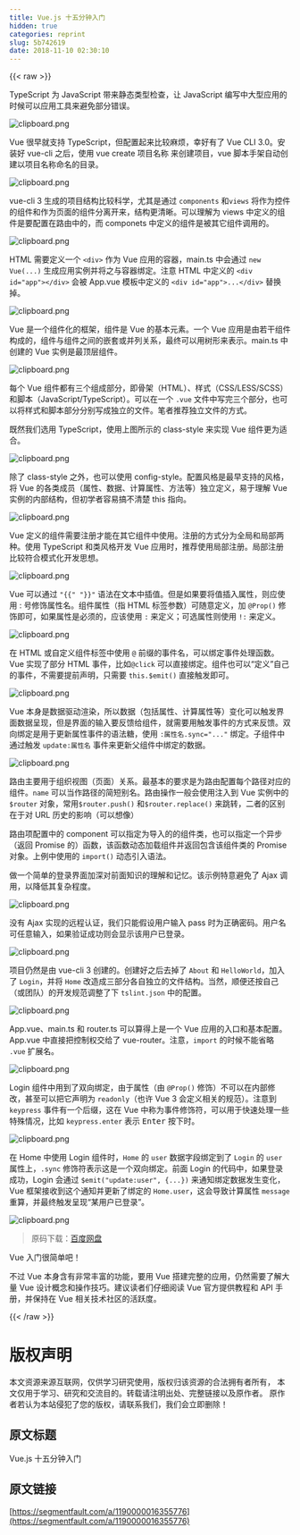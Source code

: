 ```yaml
---
title: Vue.js 十五分钟入门
hidden: true
categories: reprint
slug: 5b742619
date: 2018-11-10 02:30:10
---
```


{{< raw >}}
<p>TypeScript &#x4E3A; JavaScript &#x5E26;&#x6765;&#x9759;&#x6001;&#x7C7B;&#x578B;&#x68C0;&#x67E5;&#xFF0C;&#x8BA9; JavaScript &#x7F16;&#x5199;&#x4E2D;&#x5927;&#x578B;&#x5E94;&#x7528;&#x7684;&#x65F6;&#x5019;&#x53EF;&#x4EE5;&#x5E94;&#x7528;&#x5DE5;&#x5177;&#x6765;&#x907F;&#x514D;&#x90E8;&#x5206;&#x9519;&#x8BEF;&#x3002;</p><p><span class="img-wrap"><img data-src="/img/bVbgTr1?w=1920&amp;h=1080" src="https://static.alili.tech/img/bVbgTr1?w=1920&amp;h=1080" alt="clipboard.png" title="clipboard.png" style="cursor:pointer;display:inline"></span></p><p>Vue &#x5F88;&#x65E9;&#x5C31;&#x652F;&#x6301; TypeScript&#xFF0C;&#x4F46;&#x914D;&#x7F6E;&#x8D77;&#x6765;&#x6BD4;&#x8F83;&#x9EBB;&#x70E6;&#xFF0C;&#x5E78;&#x597D;&#x6709;&#x4E86; Vue CLI 3.0&#x3002;&#x5B89;&#x88C5;&#x597D; vue-cli &#x4E4B;&#x540E;&#xFF0C;&#x4F7F;&#x7528; vue create &#x9879;&#x76EE;&#x540D;&#x79F0; &#x6765;&#x521B;&#x5EFA;&#x9879;&#x76EE;&#xFF0C;vue &#x811A;&#x672C;&#x624B;&#x67B6;&#x81EA;&#x52A8;&#x521B;&#x5EFA;&#x4EE5;&#x9879;&#x76EE;&#x540D;&#x79F0;&#x547D;&#x540D;&#x7684;&#x76EE;&#x5F55;&#x3002;</p><p><span class="img-wrap"><img data-src="/img/bVbgTr3?w=1920&amp;h=1080" src="https://static.alili.tech/img/bVbgTr3?w=1920&amp;h=1080" alt="clipboard.png" title="clipboard.png" style="cursor:pointer;display:inline"></span></p><p>vue-cli 3 &#x751F;&#x6210;&#x7684;&#x9879;&#x76EE;&#x7ED3;&#x6784;&#x6BD4;&#x8F83;&#x79D1;&#x5B66;&#xFF0C;&#x5C24;&#x5176;&#x662F;&#x901A;&#x8FC7; <code>components</code> &#x548C;<code>views</code> &#x5C06;&#x4F5C;&#x4E3A;&#x63A7;&#x4EF6;&#x7684;&#x7EC4;&#x4EF6;&#x548C;&#x4F5C;&#x4E3A;&#x9875;&#x9762;&#x7684;&#x7EC4;&#x4EF6;&#x5206;&#x79BB;&#x5F00;&#x6765;&#xFF0C;&#x7ED3;&#x6784;&#x66F4;&#x6E05;&#x6670;&#x3002;&#x53EF;&#x4EE5;&#x7406;&#x89E3;&#x4E3A; views &#x4E2D;&#x5B9A;&#x4E49;&#x7684;&#x7EC4;&#x4EF6;&#x662F;&#x8981;&#x914D;&#x7F6E;&#x5728;&#x8DEF;&#x7531;&#x4E2D;&#x7684;&#xFF0C;&#x800C; componets &#x4E2D;&#x5B9A;&#x4E49;&#x7684;&#x7EC4;&#x4EF6;&#x662F;&#x88AB;&#x5176;&#x5B83;&#x7EC4;&#x4EF6;&#x8C03;&#x7528;&#x7684;&#x3002;</p><p><span class="img-wrap"><img data-src="/img/bVbgTse?w=1920&amp;h=1080" src="https://static.alili.tech/img/bVbgTse?w=1920&amp;h=1080" alt="clipboard.png" title="clipboard.png" style="cursor:pointer"></span></p><p>HTML &#x9700;&#x8981;&#x5B9A;&#x4E49;&#x4E00;&#x4E2A; <code>&lt;div&gt;</code> &#x4F5C;&#x4E3A; Vue &#x5E94;&#x7528;&#x7684;&#x5BB9;&#x5668;&#xFF0C;main.ts &#x4E2D;&#x4F1A;&#x901A;&#x8FC7; <code>new Vue(...)</code> &#x751F;&#x6210;&#x5E94;&#x7528;&#x5B9E;&#x4F8B;&#x5E76;&#x5C06;&#x4E4B;&#x4E0E;&#x5BB9;&#x5668;&#x7ED1;&#x5B9A;&#x3002;&#x6CE8;&#x610F; HTML &#x4E2D;&#x5B9A;&#x4E49;&#x7684; <code>&lt;div id=&quot;app&quot;&gt;&lt;/div&gt;</code> &#x4F1A;&#x88AB; App.vue &#x6A21;&#x677F;&#x4E2D;&#x5B9A;&#x4E49;&#x7684; <code>&lt;div id=&quot;app&quot;&gt;...&lt;/div&gt;</code> &#x66FF;&#x6362;&#x6389;&#x3002;</p><p><span class="img-wrap"><img data-src="/img/bVbgTso?w=1920&amp;h=1080" src="https://static.alili.tech/img/bVbgTso?w=1920&amp;h=1080" alt="clipboard.png" title="clipboard.png" style="cursor:pointer;display:inline"></span></p><p>Vue &#x662F;&#x4E00;&#x4E2A;&#x7EC4;&#x4EF6;&#x5316;&#x7684;&#x6846;&#x67B6;&#xFF0C;&#x7EC4;&#x4EF6;&#x662F; Vue &#x7684;&#x57FA;&#x672C;&#x5143;&#x7D20;&#x3002;&#x4E00;&#x4E2A; Vue &#x5E94;&#x7528;&#x662F;&#x7531;&#x82E5;&#x5E72;&#x7EC4;&#x4EF6;&#x6784;&#x6210;&#x7684;&#xFF0C;&#x7EC4;&#x4EF6;&#x4E0E;&#x7EC4;&#x4EF6;&#x4E4B;&#x95F4;&#x7684;&#x5D4C;&#x5957;&#x6216;&#x5E76;&#x5217;&#x5173;&#x7CFB;&#xFF0C;&#x6700;&#x7EC8;&#x53EF;&#x4EE5;&#x7528;&#x6811;&#x5F62;&#x6765;&#x8868;&#x793A;&#x3002;main.ts &#x4E2D;&#x521B;&#x5EFA;&#x7684; Vue &#x5B9E;&#x4F8B;&#x662F;&#x6700;&#x9876;&#x5C42;&#x7EC4;&#x4EF6;&#x3002;</p><p><span class="img-wrap"><img data-src="/img/bVbgTsu?w=1920&amp;h=1080" src="https://static.alili.tech/img/bVbgTsu?w=1920&amp;h=1080" alt="clipboard.png" title="clipboard.png" style="cursor:pointer;display:inline"></span></p><p>&#x6BCF;&#x4E2A; Vue &#x7EC4;&#x4EF6;&#x90FD;&#x6709;&#x4E09;&#x4E2A;&#x7EC4;&#x6210;&#x90E8;&#x5206;&#xFF0C;&#x5373;&#x9AA8;&#x67B6;&#xFF08;HTML&#xFF09;&#x3001;&#x6837;&#x5F0F;&#xFF08;CSS/LESS/SCSS&#xFF09;&#x548C;&#x811A;&#x672C;&#xFF08;JavaScript/TypeScript&#xFF09;&#x3002;&#x53EF;&#x4EE5;&#x5728;&#x4E00;&#x4E2A; <code>.vue</code> &#x6587;&#x4EF6;&#x4E2D;&#x5199;&#x5B8C;&#x4E09;&#x4E2A;&#x90E8;&#x5206;&#xFF0C;&#x4E5F;&#x53EF;&#x4EE5;&#x5C06;&#x6837;&#x5F0F;&#x548C;&#x811A;&#x672C;&#x90E8;&#x5206;&#x5206;&#x522B;&#x5199;&#x6210;&#x72EC;&#x7ACB;&#x7684;&#x6587;&#x4EF6;&#x3002;&#x7B14;&#x8005;&#x63A8;&#x8350;&#x72EC;&#x7ACB;&#x6587;&#x4EF6;&#x7684;&#x65B9;&#x5F0F;&#x3002;</p><p>&#x65E2;&#x7136;&#x6211;&#x4EEC;&#x9009;&#x7528; TypeScript&#xFF0C;&#x4F7F;&#x7528;&#x4E0A;&#x56FE;&#x6240;&#x793A;&#x7684; class-style &#x6765;&#x5B9E;&#x73B0; Vue &#x7EC4;&#x4EF6;&#x66F4;&#x4E3A;&#x9002;&#x5408;&#x3002;</p><p><span class="img-wrap"><img data-src="/img/bVbgTsI?w=1920&amp;h=1080" src="https://static.alili.tech/img/bVbgTsI?w=1920&amp;h=1080" alt="clipboard.png" title="clipboard.png" style="cursor:pointer;display:inline"></span></p><p>&#x9664;&#x4E86; class-style &#x4E4B;&#x5916;&#xFF0C;&#x4E5F;&#x53EF;&#x4EE5;&#x4F7F;&#x7528; config-style&#x3002;&#x914D;&#x7F6E;&#x98CE;&#x683C;&#x662F;&#x6700;&#x65E9;&#x652F;&#x6301;&#x7684;&#x98CE;&#x683C;&#xFF0C;&#x5C06; Vue &#x7684;&#x5404;&#x7C7B;&#x6210;&#x5458;&#xFF08;&#x5C5E;&#x6027;&#x3001;&#x6570;&#x636E;&#x3001;&#x8BA1;&#x7B97;&#x5C5E;&#x6027;&#x3001;&#x65B9;&#x6CD5;&#x7B49;&#xFF09;&#x72EC;&#x7ACB;&#x5B9A;&#x4E49;&#xFF0C;&#x6613;&#x4E8E;&#x7406;&#x89E3; Vue &#x5B9E;&#x4F8B;&#x7684;&#x5185;&#x90E8;&#x7ED3;&#x6784;&#xFF0C;&#x4F46;&#x521D;&#x5B66;&#x8005;&#x5BB9;&#x6613;&#x641E;&#x4E0D;&#x6E05;&#x695A; this &#x6307;&#x5411;&#x3002;</p><p><span class="img-wrap"><img data-src="/img/bVbgTsO?w=1920&amp;h=1080" src="https://static.alili.tech/img/bVbgTsO?w=1920&amp;h=1080" alt="clipboard.png" title="clipboard.png" style="cursor:pointer;display:inline"></span></p><p>Vue &#x5B9A;&#x4E49;&#x7684;&#x7EC4;&#x4EF6;&#x9700;&#x8981;&#x6CE8;&#x518C;&#x624D;&#x80FD;&#x5728;&#x5176;&#x5B83;&#x7EC4;&#x4EF6;&#x4E2D;&#x4F7F;&#x7528;&#x3002;&#x6CE8;&#x518C;&#x7684;&#x65B9;&#x5F0F;&#x5206;&#x4E3A;&#x5168;&#x5C40;&#x548C;&#x5C40;&#x90E8;&#x4E24;&#x79CD;&#x3002;&#x4F7F;&#x7528; TypeScript &#x548C;&#x7C7B;&#x98CE;&#x683C;&#x5F00;&#x53D1; Vue &#x5E94;&#x7528;&#x65F6;&#xFF0C;&#x63A8;&#x8350;&#x4F7F;&#x7528;&#x5C40;&#x90E8;&#x6CE8;&#x518C;&#x3002;&#x5C40;&#x90E8;&#x6CE8;&#x518C;&#x6BD4;&#x8F83;&#x7B26;&#x5408;&#x6A21;&#x5F0F;&#x5316;&#x5F00;&#x53D1;&#x601D;&#x60F3;&#x3002;</p><p><span class="img-wrap"><img data-src="/img/bVbgTsP?w=1920&amp;h=1080" src="https://static.alili.tech/img/bVbgTsP?w=1920&amp;h=1080" alt="clipboard.png" title="clipboard.png" style="cursor:pointer"></span></p><p>Vue &#x53EF;&#x4EE5;&#x901A;&#x8FC7; <code>"{{" "}}"</code> &#x8BED;&#x6CD5;&#x5728;&#x6587;&#x672C;&#x4E2D;&#x63D2;&#x503C;&#x3002;&#x4F46;&#x662F;&#x5982;&#x679C;&#x8981;&#x5C06;&#x503C;&#x63D2;&#x5165;&#x5C5E;&#x6027;&#xFF0C;&#x5219;&#x5E94;&#x4F7F;&#x7528; : &#x53F7;&#x4FEE;&#x9970;&#x5C5E;&#x6027;&#x540D;&#x3002;&#x7EC4;&#x4EF6;&#x5C5E;&#x6027;&#xFF08;&#x6307; HTML &#x6807;&#x7B7E;&#x53C2;&#x6570;&#xFF09;&#x53EF;&#x968F;&#x610F;&#x5B9A;&#x4E49;&#xFF0C;&#x52A0; <code>@Prop()</code> &#x4FEE;&#x9970;&#x5373;&#x53EF;&#xFF0C;&#x5982;&#x679C;&#x5C5E;&#x6027;&#x662F;&#x5FC5;&#x987B;&#x7684;&#xFF0C;&#x5E94;&#x8BE5;&#x4F7F;&#x7528; <code>:</code> &#x6765;&#x5B9A;&#x4E49;&#xFF1B;&#x53EF;&#x9009;&#x5C5E;&#x6027;&#x5219;&#x4F7F;&#x7528; <code>!:</code> &#x6765;&#x5B9A;&#x4E49;&#x3002;</p><p><span class="img-wrap"><img data-src="/img/bVbgTsT?w=1920&amp;h=1080" src="https://static.alili.tech/img/bVbgTsT?w=1920&amp;h=1080" alt="clipboard.png" title="clipboard.png" style="cursor:pointer"></span></p><p>&#x5728; HTML &#x6216;&#x81EA;&#x5B9A;&#x4E49;&#x7EC4;&#x4EF6;&#x6807;&#x7B7E;&#x4E2D;&#x4F7F;&#x7528; <code>@</code> &#x524D;&#x7F00;&#x7684;&#x4E8B;&#x4EF6;&#x540D;&#xFF0C;&#x53EF;&#x4EE5;&#x7ED1;&#x5B9A;&#x4E8B;&#x4EF6;&#x5904;&#x7406;&#x51FD;&#x6570;&#x3002;Vue &#x5B9E;&#x73B0;&#x4E86;&#x90E8;&#x5206; HTML &#x4E8B;&#x4EF6;&#xFF0C;&#x6BD4;&#x5982;<code>@click</code> &#x53EF;&#x4EE5;&#x76F4;&#x63A5;&#x7ED1;&#x5B9A;&#x3002;&#x7EC4;&#x4EF6;&#x4E5F;&#x53EF;&#x4EE5;&#x201C;&#x5B9A;&#x4E49;&#x201D;&#x81EA;&#x5DF1;&#x7684;&#x4E8B;&#x4EF6;&#xFF0C;&#x4E0D;&#x9700;&#x8981;&#x63D0;&#x524D;&#x58F0;&#x660E;&#xFF0C;&#x53EA;&#x9700;&#x8981; <code>this.$emit()</code> &#x76F4;&#x63A5;&#x89E6;&#x53D1;&#x5373;&#x53EF;&#x3002;</p><p><span class="img-wrap"><img data-src="/img/bVbgTsX?w=1920&amp;h=1080" src="https://static.alili.tech/img/bVbgTsX?w=1920&amp;h=1080" alt="clipboard.png" title="clipboard.png" style="cursor:pointer;display:inline"></span></p><p>Vue &#x672C;&#x8EAB;&#x662F;&#x6570;&#x636E;&#x9A71;&#x52A8;&#x6E32;&#x67D3;&#xFF0C;&#x6240;&#x4EE5;&#x6570;&#x636E;&#xFF08;&#x5305;&#x62EC;&#x5C5E;&#x6027;&#x3001;&#x8BA1;&#x7B97;&#x5C5E;&#x6027;&#x7B49;&#xFF09;&#x53D8;&#x5316;&#x53EF;&#x4EE5;&#x89E6;&#x53D1;&#x754C;&#x9762;&#x6570;&#x636E;&#x5448;&#x73B0;&#xFF0C;&#x4F46;&#x662F;&#x754C;&#x9762;&#x7684;&#x8F93;&#x5165;&#x8981;&#x53CD;&#x9988;&#x7ED9;&#x7EC4;&#x4EF6;&#xFF0C;&#x5C31;&#x9700;&#x8981;&#x7528;&#x89E6;&#x53D1;&#x4E8B;&#x4EF6;&#x7684;&#x65B9;&#x5F0F;&#x6765;&#x53CD;&#x9988;&#x3002;&#x53CC;&#x5411;&#x7ED1;&#x5B9A;&#x662F;&#x7528;&#x4E8E;&#x66F4;&#x65B0;&#x5C5E;&#x6027;&#x4E8B;&#x4EF6;&#x7684;&#x8BED;&#x6CD5;&#x7CD6;&#xFF0C;&#x4F7F;&#x7528; <code>:&#x5C5E;&#x6027;&#x540D;.sync=&quot;...&quot;</code> &#x7ED1;&#x5B9A;&#x3002;&#x5B50;&#x7EC4;&#x4EF6;&#x4E2D;&#x901A;&#x8FC7;&#x89E6;&#x53D1; <code>update:&#x5C5E;&#x6027;&#x540D;</code> &#x4E8B;&#x4EF6;&#x6765;&#x66F4;&#x65B0;&#x7236;&#x7EC4;&#x4EF6;&#x4E2D;&#x7ED1;&#x5B9A;&#x7684;&#x6570;&#x636E;&#x3002;</p><p><span class="img-wrap"><img data-src="/img/bVbgTs2?w=1920&amp;h=1080" src="https://static.alili.tech/img/bVbgTs2?w=1920&amp;h=1080" alt="clipboard.png" title="clipboard.png" style="cursor:pointer;display:inline"></span></p><p>&#x8DEF;&#x7531;&#x4E3B;&#x8981;&#x7528;&#x4E8E;&#x7EC4;&#x7EC7;&#x89C6;&#x56FE;&#xFF08;&#x9875;&#x9762;&#xFF09;&#x5173;&#x7CFB;&#x3002;&#x6700;&#x57FA;&#x672C;&#x7684;&#x8981;&#x6C42;&#x662F;&#x4E3A;&#x8DEF;&#x7531;&#x914D;&#x7F6E;&#x6BCF;&#x4E2A;&#x8DEF;&#x5F84;&#x5BF9;&#x5E94;&#x7684;&#x7EC4;&#x4EF6;&#x3002;<code>name</code> &#x53EF;&#x4EE5;&#x5F53;&#x4F5C;&#x8DEF;&#x5F84;&#x7684;&#x7B80;&#x77ED;&#x522B;&#x540D;&#x3002;&#x8DEF;&#x7531;&#x64CD;&#x4F5C;&#x4E00;&#x822C;&#x4F1A;&#x4F7F;&#x7528;&#x6CE8;&#x5165;&#x5230; Vue &#x5B9E;&#x4F8B;&#x4E2D;&#x7684; <code>$router</code> &#x5BF9;&#x8C61;&#xFF0C;&#x5E38;&#x7528;<code>$router.push()</code> &#x548C;<code>$router.replace()</code> &#x6765;&#x8DF3;&#x8F6C;&#xFF0C;&#x4E8C;&#x8005;&#x7684;&#x533A;&#x522B;&#x5728;&#x4E8E;&#x5BF9; URL &#x5386;&#x53F2;&#x7684;&#x5F71;&#x54CD;&#xFF08;&#x53EF;&#x4EE5;&#x60F3;&#x50CF;&#xFF09;</p><p>&#x8DEF;&#x7531;&#x9879;&#x914D;&#x7F6E;&#x4E2D;&#x7684; component &#x53EF;&#x4EE5;&#x6307;&#x5B9A;&#x4E3A;&#x5BFC;&#x5165;&#x7684;&#x7684;&#x7EC4;&#x4EF6;&#x7C7B;&#xFF0C;&#x4E5F;&#x53EF;&#x4EE5;&#x6307;&#x5B9A;&#x4E00;&#x4E2A;&#x5F02;&#x6B65;&#xFF08;&#x8FD4;&#x56DE; Promise &#x7684;&#xFF09;&#x51FD;&#x6570;&#xFF0C;&#x8BE5;&#x51FD;&#x6570;&#x52A8;&#x6001;&#x52A0;&#x8F7D;&#x7EC4;&#x4EF6;&#x5E76;&#x8FD4;&#x56DE;&#x5305;&#x542B;&#x8BE5;&#x7EC4;&#x4EF6;&#x7C7B;&#x7684; Promise &#x5BF9;&#x8C61;&#x3002;&#x4E0A;&#x4F8B;&#x4E2D;&#x4F7F;&#x7528;&#x7684; <code>import()</code> &#x52A8;&#x6001;&#x5F15;&#x5165;&#x8BED;&#x6CD5;&#x3002;</p><p>&#x505A;&#x4E00;&#x4E2A;&#x7B80;&#x5355;&#x7684;&#x767B;&#x5F55;&#x754C;&#x9762;&#x52A0;&#x6DF1;&#x5BF9;&#x524D;&#x9762;&#x77E5;&#x8BC6;&#x7684;&#x7406;&#x89E3;&#x548C;&#x8BB0;&#x5FC6;&#x3002;&#x8BE5;&#x793A;&#x4F8B;&#x7279;&#x610F;&#x907F;&#x514D;&#x4E86; Ajax &#x8C03;&#x7528;&#xFF0C;&#x4EE5;&#x964D;&#x4F4E;&#x5176;&#x590D;&#x6742;&#x7A0B;&#x5EA6;&#x3002;</p><p><span class="img-wrap"><img data-src="/img/bVbgTti?w=1920&amp;h=1080" src="https://static.alili.tech/img/bVbgTti?w=1920&amp;h=1080" alt="clipboard.png" title="clipboard.png" style="cursor:pointer;display:inline"></span></p><p>&#x6CA1;&#x6709; Ajax &#x5B9E;&#x73B0;&#x7684;&#x8FDC;&#x7A0B;&#x8BA4;&#x8BC1;&#xFF0C;&#x6211;&#x4EEC;&#x53EA;&#x80FD;&#x5047;&#x8BBE;&#x7528;&#x6237;&#x8F93;&#x5165; pass &#x65F6;&#x4E3A;&#x6B63;&#x786E;&#x5BC6;&#x7801;&#x3002;&#x7528;&#x6237;&#x540D;&#x53EF;&#x4EFB;&#x610F;&#x8F93;&#x5165;&#xFF0C;&#x5982;&#x679C;&#x9A8C;&#x8BC1;&#x6210;&#x529F;&#x5219;&#x4F1A;&#x663E;&#x793A;&#x8BE5;&#x7528;&#x6237;&#x5DF2;&#x767B;&#x5F55;&#x3002;</p><p><span class="img-wrap"><img data-src="/img/bVbgTtt?w=1920&amp;h=1080" src="https://static.alili.tech/img/bVbgTtt?w=1920&amp;h=1080" alt="clipboard.png" title="clipboard.png" style="cursor:pointer"></span></p><p>&#x9879;&#x76EE;&#x4ECD;&#x7136;&#x662F;&#x7531; vue-cli 3 &#x521B;&#x5EFA;&#x7684;&#x3002;&#x521B;&#x5EFA;&#x597D;&#x4E4B;&#x540E;&#x53BB;&#x6389;&#x4E86; <code>About</code> &#x548C; <code>HelloWorld</code>&#xFF0C;&#x52A0;&#x5165;&#x4E86; <code>Login</code>&#xFF0C;&#x5E76;&#x5C06; <code>Home</code> &#x6539;&#x9020;&#x6210;&#x4E09;&#x90E8;&#x5206;&#x5404;&#x81EA;&#x72EC;&#x7ACB;&#x7684;&#x6587;&#x4EF6;&#x7ED3;&#x6784;&#x3002;&#x5F53;&#x7136;&#xFF0C;&#x987A;&#x4FBF;&#x8FD8;&#x6309;&#x81EA;&#x5DF1;&#xFF08;&#x6216;&#x56E2;&#x961F;&#xFF09;&#x7684;&#x5F00;&#x53D1;&#x89C4;&#x8303;&#x8C03;&#x6574;&#x4E86;&#x4E0B; <code>tslint.json</code> &#x4E2D;&#x7684;&#x914D;&#x7F6E;&#x3002;</p><p><span class="img-wrap"><img data-src="/img/bVbgTtv?w=1920&amp;h=1080" src="https://static.alili.tech/img/bVbgTtv?w=1920&amp;h=1080" alt="clipboard.png" title="clipboard.png" style="cursor:pointer"></span></p><p>App.vue&#x3001;main.ts &#x548C; router.ts &#x53EF;&#x4EE5;&#x7B97;&#x5F97;&#x4E0A;&#x662F;&#x4E00;&#x4E2A; Vue &#x5E94;&#x7528;&#x7684;&#x5165;&#x53E3;&#x548C;&#x57FA;&#x672C;&#x914D;&#x7F6E;&#x3002;App.vue &#x4E2D;&#x76F4;&#x63A5;&#x628A;&#x63A7;&#x5236;&#x6743;&#x4EA4;&#x7ED9;&#x4E86; vue-router&#x3002;&#x6CE8;&#x610F;&#xFF0C;<code>import</code> &#x7684;&#x65F6;&#x5019;&#x4E0D;&#x80FD;&#x7701;&#x7565; <code>.vue</code> &#x6269;&#x5C55;&#x540D;&#x3002;</p><p><span class="img-wrap"><img data-src="/img/bVbgTtA?w=1920&amp;h=1080" src="https://static.alili.tech/img/bVbgTtA?w=1920&amp;h=1080" alt="clipboard.png" title="clipboard.png" style="cursor:pointer;display:inline"></span></p><p>Login &#x7EC4;&#x4EF6;&#x4E2D;&#x7528;&#x5230;&#x4E86;&#x53CC;&#x5411;&#x7ED1;&#x5B9A;&#xFF0C;&#x7531;&#x4E8E;&#x5C5E;&#x6027;&#xFF08;&#x7531; <code>@Prop()</code> &#x4FEE;&#x9970;&#xFF09;&#x4E0D;&#x53EF;&#x4EE5;&#x5728;&#x5185;&#x90E8;&#x4FEE;&#x6539;&#xFF0C;&#x751A;&#x81F3;&#x53EF;&#x4EE5;&#x628A;&#x5B83;&#x58F0;&#x660E;&#x4E3A; <code>readonly</code>&#xFF08;&#x4E5F;&#x8BB8; Vue 3 &#x4F1A;&#x5B9A;&#x4E49;&#x76F8;&#x5173;&#x7684;&#x89C4;&#x8303;&#xFF09;&#x3002;&#x6CE8;&#x610F;&#x5230; <code>keypress</code> &#x4E8B;&#x4EF6;&#x6709;&#x4E00;&#x4E2A;&#x540E;&#x7F00;&#xFF0C;&#x8FD9;&#x5728; Vue &#x4E2D;&#x79F0;&#x4E3A;&#x4E8B;&#x4EF6;&#x4FEE;&#x9970;&#x7B26;&#xFF0C;&#x53EF;&#x4EE5;&#x7528;&#x4E8E;&#x5FEB;&#x901F;&#x5904;&#x7406;&#x4E00;&#x4E9B;&#x7279;&#x6B8A;&#x60C5;&#x51B5;&#xFF0C;&#x6BD4;&#x5982; <code>keypress.enter</code> &#x8868;&#x793A; <kbd>Enter</kbd> &#x6309;&#x4E0B;&#x65F6;&#x3002;</p><p><span class="img-wrap"><img data-src="/img/bVbgTt1?w=1920&amp;h=1080" src="https://static.alili.tech/img/bVbgTt1?w=1920&amp;h=1080" alt="clipboard.png" title="clipboard.png" style="cursor:pointer;display:inline"></span></p><p>&#x5728; Home &#x4E2D;&#x4F7F;&#x7528; Login &#x7EC4;&#x4EF6;&#x65F6;&#xFF0C;<code>Home</code> &#x7684; <code>user</code> &#x6570;&#x636E;&#x5B57;&#x6BB5;&#x7ED1;&#x5B9A;&#x5230;&#x4E86; <code>Login</code> &#x7684; <code>user</code> &#x5C5E;&#x6027;&#x4E0A;&#xFF0C;<code>.sync</code> &#x4FEE;&#x9970;&#x7B26;&#x8868;&#x793A;&#x8FD9;&#x662F;&#x4E00;&#x4E2A;&#x53CC;&#x5411;&#x7ED1;&#x5B9A;&#x3002;&#x524D;&#x9762; Login &#x7684;&#x4EE3;&#x7801;&#x4E2D;&#xFF0C;&#x5982;&#x679C;&#x767B;&#x5F55;&#x6210;&#x529F;&#xFF0C;Login &#x4F1A;&#x901A;&#x8FC7; <code>$emit(&quot;update:user&quot;, {...})</code> &#x6765;&#x901A;&#x77E5;&#x7ED1;&#x5B9A;&#x6570;&#x636E;&#x53D1;&#x751F;&#x53D8;&#x5316;&#xFF0C;Vue &#x6846;&#x67B6;&#x63A5;&#x6536;&#x5230;&#x8FD9;&#x4E2A;&#x901A;&#x77E5;&#x5E76;&#x66F4;&#x65B0;&#x4E86;&#x7ED1;&#x5B9A;&#x7684; <code>Home.user</code>&#xFF0C;&#x8FD9;&#x4F1A;&#x5BFC;&#x81F4;&#x8BA1;&#x7B97;&#x5C5E;&#x6027; <code>message</code> &#x91CD;&#x7B97;&#xFF0C;&#x5E76;&#x6700;&#x7EC8;&#x89E6;&#x53D1;&#x5448;&#x73B0;&#x201C;&#x67D0;&#x7528;&#x6237;&#x5DF2;&#x767B;&#x5F55;&#x201D;&#x3002;</p><p><span class="img-wrap"><img data-src="/img/bVbgM4k?w=1920&amp;h=1080" src="https://static.alili.tech/img/bVbgM4k?w=1920&amp;h=1080" alt="clipboard.png" title="clipboard.png" style="cursor:pointer;display:inline"></span></p><blockquote>&#x539F;&#x7801;&#x4E0B;&#x8F7D;&#xFF1A;<a href="https://pan.baidu.com/s/1Treloys3-KeT_rfUqhDeKg" rel="nofollow noreferrer" target="_blank">&#x767E;&#x5EA6;&#x7F51;&#x76D8;</a></blockquote><p>Vue &#x5165;&#x95E8;&#x5F88;&#x7B80;&#x5355;&#x5427;&#xFF01;</p><p>&#x4E0D;&#x8FC7; Vue &#x672C;&#x8EAB;&#x542B;&#x6709;&#x975E;&#x5E38;&#x4E30;&#x5BCC;&#x7684;&#x529F;&#x80FD;&#xFF0C;&#x8981;&#x7528; Vue &#x642D;&#x5EFA;&#x5B8C;&#x6574;&#x7684;&#x5E94;&#x7528;&#xFF0C;&#x4ECD;&#x7136;&#x9700;&#x8981;&#x4E86;&#x89E3;&#x5927;&#x91CF; Vue &#x8BBE;&#x8BA1;&#x6982;&#x5FF5;&#x548C;&#x64CD;&#x4F5C;&#x6280;&#x5DE7;&#x3002;&#x5EFA;&#x8BAE;&#x8BFB;&#x8005;&#x4EEC;&#x4ED4;&#x7EC6;&#x9605;&#x8BFB; Vue &#x5B98;&#x65B9;&#x63D0;&#x4F9B;&#x6559;&#x7A0B;&#x548C; API &#x624B;&#x518C;&#xFF0C;&#x5E76;&#x4FDD;&#x6301;&#x5728; Vue &#x76F8;&#x5173;&#x6280;&#x672F;&#x793E;&#x533A;&#x7684;&#x6D3B;&#x8DC3;&#x5EA6;&#x3002;</p>
{{< /raw >}}

# 版权声明
本文资源来源互联网，仅供学习研究使用，版权归该资源的合法拥有者所有，
本文仅用于学习、研究和交流目的。转载请注明出处、完整链接以及原作者。
原作者若认为本站侵犯了您的版权，请联系我们，我们会立即删除！

## 原文标题
Vue.js 十五分钟入门

## 原文链接
[https://segmentfault.com/a/1190000016355776](https://segmentfault.com/a/1190000016355776)

